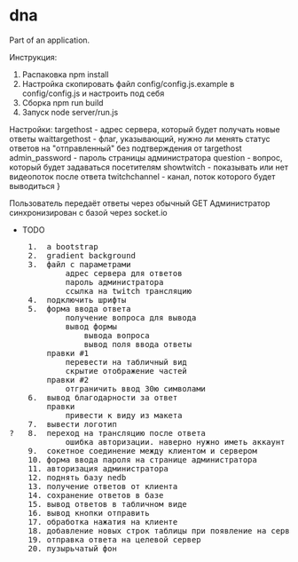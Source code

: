 # dna
Part of an application.

Инструкция:

1. Распаковка
	npm install
2. Настройка
	скопировать файл config/config.js.example в config/config.js и настроить под себя
3. Сборка
	npm run build
4. Запуск
	node server/run.js

Настройки:
	targethost - адрес сервера, который будет получать новые ответы
	waittargethost - флаг, указывающий, нужно ли менять статус ответов на "отправленный"
		без подтверждения от targethost
	admin_password - пароль страницы администратора
	question - вопрос, который будет задаваться посетителям
	showtwitch - показывать или нет видеопоток после ответа	
	twitchchannel - канал, поток которого будет выводиться 
}


Пользователь передаёт ответы через обычный GET
Администратор синхронизирован с базой через socket.io

* TODO

<pre>
	1.	a bootstrap
	2.	gradient background
	3.	файл с параметрами
			адрес сервера для ответов
			пароль администратора
			ссылка на twitch трансляцию
	4.	подключить шрифты
	5.	форма ввода ответа
			получение вопроса для вывода
			вывод формы
				вывода вопроса
				вывод поля ввода ответы
		правки #1
			перевести на табличный вид
			скрытие отображение частей
		правки #2
			отграничить ввод 30ю символами
	6.	вывод благодарности за ответ
		правки
			привести к виду из макета
	7. 	вывести логотип
?	8.	переход на трансляцию после ответа
			ошибка авторизации. наверно нужно иметь аккаунт в twitch
	9.	сокетное соединение между клиентом и сервером
	10.	форма ввода пароля на странице администратора
	11.	авторизация администратора
	12.	поднять базу nedb
	13.	получение ответов от клиента
	14.	сохранение ответов в базе
	15.	вывод ответов в табличном виде
	16.	вывод кнопки отправить
	17.	обработка нажатия на клиенте
	18. добавление новых строк таблицы при появление на сервере
	19. отправка ответа на целевой сервер
	20. пузырьчатый фон
</pre>